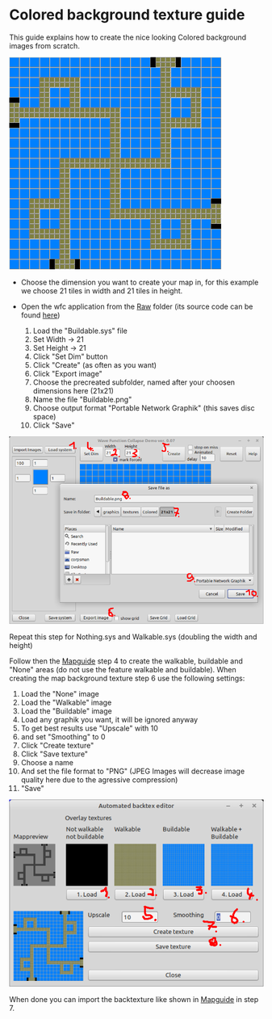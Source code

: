 # Colored background texture guide

This guide explains how to create the nice looking Colored background images from scratch. 

![](../../../documentation/images/colored_demo.png)

- Choose the dimension you want to create your map in, for this example we choose 21 tiles in width and 21 tiles in height.

- Open the wfc application from the [Raw](../MiniTD/Raw) folder (its source code can be found [here](https://github.com/PascalCorpsman/mini_projects/tree/main/miniprojects/Wave_function_collapse/Tile_model))

  1. Load the "Buildable.sys" file
  2. Set Width -> 21
  3. Set Height -> 21
  4. Click "Set Dim" button
  5. Click "Create" (as often as you want)
  6. Click "Export image"
  7. Choose the precreated subfolder, named after your choosen dimensions here (21x21)
  8. Name the file "Buildable.png"
  9. Choose output format "Portable Network Graphik" (this saves disc space)
  10. Click "Save"

![](../../../documentation/images/colored_create_buildable.png)

Repeat this step for Nothing.sys and Walkable.sys (doubling the width and height)

Follow then the [Mapguide](https://github.com/PascalCorpsman/ConfigTD/blob/main/documentation/mapguide.md) step 4 to create the walkable, buildable and "None" areas (do not use the feature walkable and buildable). When creating the map background texture step 6 use the following settings:

  1. Load the "None" image
  2. Load the "Walkable" image
  3. Load the "Buildable" image
  4. Load any graphik you want, it will be ignored anyway
  5. To get best results use "Upscale" with 10
  6. and set "Smoothing" to 0
  7. Click "Create texture"
  8. Click "Save texture"
  9. Choose a name
  10. And set the file format to "PNG" (JPEG Images will decrease image quality here due to the agressive compression)
  11. "Save"

![](../../../documentation/images/colored_create_backtex.png)

When done you can import the backtexture like shown in [Mapguide](https://github.com/PascalCorpsman/ConfigTD/blob/main/documentation/mapguide.md) in step 7.
